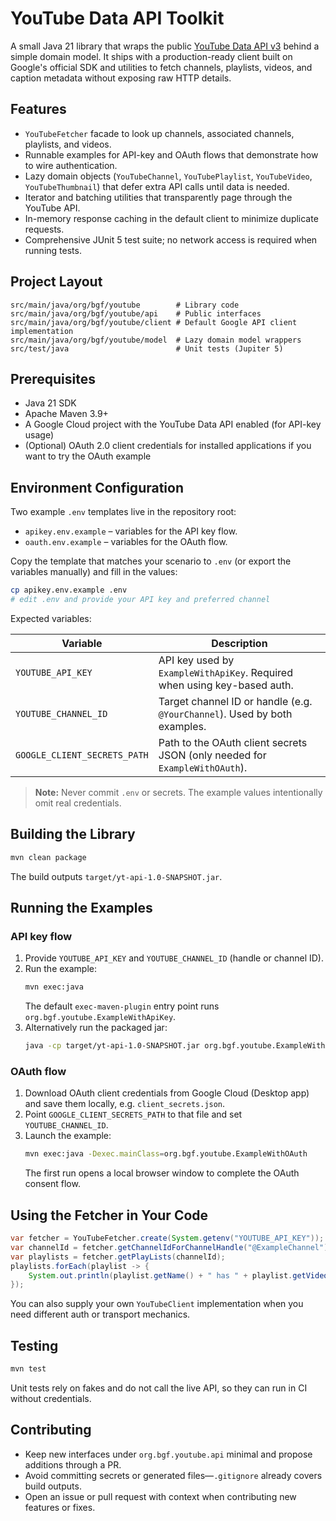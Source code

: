 # YouTube Data API Toolkit

A small Java 21 library that wraps the public [YouTube Data API v3](https://developers.google.com/youtube/v3/docs) behind a simple domain model. It ships with a production-ready client built on Google's official SDK and utilities to fetch channels, playlists, videos, and caption metadata without exposing raw HTTP details.

## Features
- `YouTubeFetcher` facade to look up channels, associated channels, playlists, and videos.
- Runnable examples for API-key and OAuth flows that demonstrate how to wire authentication.
- Lazy domain objects (`YouTubeChannel`, `YouTubePlaylist`, `YouTubeVideo`, `YouTubeThumbnail`) that defer extra API calls until data is needed.
- Iterator and batching utilities that transparently page through the YouTube API.
- In-memory response caching in the default client to minimize duplicate requests.
- Comprehensive JUnit 5 test suite; no network access is required when running tests.

## Project Layout
```
src/main/java/org/bgf/youtube        # Library code
src/main/java/org/bgf/youtube/api    # Public interfaces
src/main/java/org/bgf/youtube/client # Default Google API client implementation
src/main/java/org/bgf/youtube/model  # Lazy domain model wrappers
src/test/java                        # Unit tests (Jupiter 5)
```

## Prerequisites
- Java 21 SDK
- Apache Maven 3.9+
- A Google Cloud project with the YouTube Data API enabled (for API-key usage)
- (Optional) OAuth 2.0 client credentials for installed applications if you want to try the OAuth example

## Environment Configuration
Two example `.env` templates live in the repository root:

- `apikey.env.example` – variables for the API key flow.
- `oauth.env.example` – variables for the OAuth flow.

Copy the template that matches your scenario to `.env` (or export the variables manually) and fill in the values:

```bash
cp apikey.env.example .env
# edit .env and provide your API key and preferred channel
```

Expected variables:

| Variable                     | Description                                                                 |
|------------------------------|-----------------------------------------------------------------------------|
| `YOUTUBE_API_KEY`            | API key used by `ExampleWithApiKey`. Required when using key-based auth.    |
| `YOUTUBE_CHANNEL_ID`         | Target channel ID or handle (e.g. `@YourChannel`). Used by both examples.   |
| `GOOGLE_CLIENT_SECRETS_PATH` | Path to the OAuth client secrets JSON (only needed for `ExampleWithOAuth`). |

> **Note:** Never commit `.env` or secrets. The example values intentionally omit real credentials.

## Building the Library

```bash
mvn clean package
```

The build outputs `target/yt-api-1.0-SNAPSHOT.jar`.

## Running the Examples

### API key flow
1. Provide `YOUTUBE_API_KEY` and `YOUTUBE_CHANNEL_ID` (handle or channel ID).
2. Run the example:
   ```bash
   mvn exec:java
   ```
   The default `exec-maven-plugin` entry point runs `org.bgf.youtube.ExampleWithApiKey`.
3. Alternatively run the packaged jar:
   ```bash
   java -cp target/yt-api-1.0-SNAPSHOT.jar org.bgf.youtube.ExampleWithApiKey UCXXXXXXXXXXXX
   ```

### OAuth flow
1. Download OAuth client credentials from Google Cloud (Desktop app) and save them locally, e.g. `client_secrets.json`.
2. Point `GOOGLE_CLIENT_SECRETS_PATH` to that file and set `YOUTUBE_CHANNEL_ID`.
3. Launch the example:
   ```bash
   mvn exec:java -Dexec.mainClass=org.bgf.youtube.ExampleWithOAuth
   ```
   The first run opens a local browser window to complete the OAuth consent flow.

## Using the Fetcher in Your Code

```java
var fetcher = YouTubeFetcher.create(System.getenv("YOUTUBE_API_KEY"));
var channelId = fetcher.getChannelIdForChannelHandle("@ExampleChannel");
var playlists = fetcher.getPlayLists(channelId);
playlists.forEach(playlist -> {
	System.out.println(playlist.getName() + " has " + playlist.getVideoCount() + " videos");
});
```

You can also supply your own `YouTubeClient` implementation when you need different auth or transport mechanics.

## Testing

```bash
mvn test
```

Unit tests rely on fakes and do not call the live API, so they can run in CI without credentials.

## Contributing
- Keep new interfaces under `org.bgf.youtube.api` minimal and propose additions through a PR.
- Avoid committing secrets or generated files—`.gitignore` already covers build outputs.
- Open an issue or pull request with context when contributing new features or fixes.
